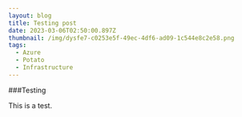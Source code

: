 ```yaml
---
layout: blog
title: Testing post
date: 2023-03-06T02:50:00.897Z
thumbnail: /img/dysfe7-c0253e5f-49ec-4df6-ad09-1c544e8c2e58.png
tags:
  - Azure
  - Potato
  - Infrastructure
---
```

###T﻿esting

T﻿his is a test.